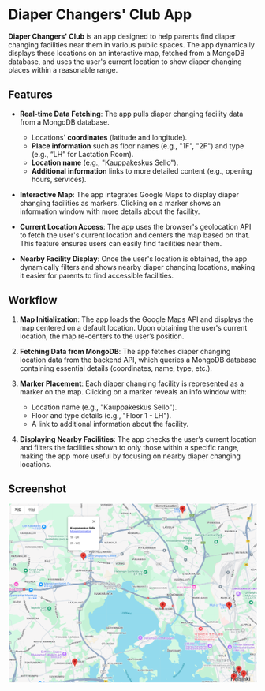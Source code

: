 # Diaper Changers' Club App

**Diaper Changers' Club** is an app designed to help parents find diaper changing facilities near them in various public spaces. The app dynamically displays these locations on an interactive map, fetched from a MongoDB database, and uses the user's current location to show diaper changing places within a reasonable range.

## Features

- **Real-time Data Fetching**: The app pulls diaper changing facility data from a MongoDB database.
  - Locations' **coordinates** (latitude and longitude).
  - **Place information** such as floor names (e.g., "1F", "2F") and type (e.g., “LH” for Lactation Room).
  - **Location name** (e.g., "Kauppakeskus Sello").
  - **Additional information** links to more detailed content (e.g., opening hours, services).
  
- **Interactive Map**: The app integrates Google Maps to display diaper changing facilities as markers. Clicking on a marker shows an information window with more details about the facility.

- **Current Location Access**: The app uses the browser's geolocation API to fetch the user's current location and centers the map based on that. This feature ensures users can easily find facilities near them.

- **Nearby Facility Display**: Once the user's location is obtained, the app dynamically filters and shows nearby diaper changing locations, making it easier for parents to find accessible facilities.

## Workflow

1. **Map Initialization**: The app loads the Google Maps API and displays the map centered on a default location. Upon obtaining the user's current location, the map re-centers to the user’s position.

2. **Fetching Data from MongoDB**: The app fetches diaper changing location data from the backend API, which queries a MongoDB database containing essential details (coordinates, name, type, etc.).

3. **Marker Placement**: Each diaper changing facility is represented as a marker on the map. Clicking on a marker reveals an info window with:
   - Location name (e.g., "Kauppakeskus Sello").
   - Floor and type details (e.g., "Floor 1 - LH").
   - A link to additional information about the facility.

4. **Displaying Nearby Facilities**: The app checks the user’s current location and filters the facilities shown to only those within a specific range, making the app more useful by focusing on nearby diaper changing locations. 

## Screenshot
![screenshot](Screenshot_dcc_app.png)